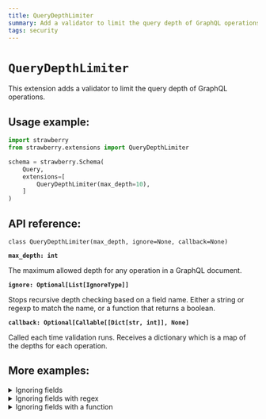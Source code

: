 ```yaml
---
title: QueryDepthLimiter
summary: Add a validator to limit the query depth of GraphQL operations.
tags: security
---
```


# `QueryDepthLimiter`

This extension adds a validator to limit the query depth of GraphQL operations.

## Usage example:

```python
import strawberry
from strawberry.extensions import QueryDepthLimiter

schema = strawberry.Schema(
    Query,
    extensions=[
        QueryDepthLimiter(max_depth=10),
    ]
)
```

## API reference:

`class QueryDepthLimiter(max_depth, ignore=None, callback=None)`

**`max_depth: int`**

The maximum allowed depth for any operation in a GraphQL document.

**`ignore: Optional[List[IgnoreType]]`**

Stops recursive depth checking based on a field name.
Either a string or regexp to match the name, or a function that returns
a boolean.

**`callback: Optional[Callable[[Dict[str, int]], None]`**

Called each time validation runs. Receives a dictionary which is a
map of the depths for each operation.

## More examples:

<details>
  <summary>Ignoring fields</summary>

```python
import strawberry
from strawberry.extensions import QueryDepthLimiter

schema = strawberry.Schema(
    Query,
    extensions=[
        QueryDepthLimiter(
          max_depth=2,
          ignore=["user"]
        ),
    ]
)

# This query fails
schema.execute("""
  query TooDeep {
    book {
      author {
        publishedBooks {
          title
        }
      }
    }
  }
""")

# This query succeeds because the `user` field is ignored
schema.execute("""
  query NotTooDeep {
    user {
      favouriteBooks {
        author {
          publishedBooks {
            title
          }
        }
      }
    }
  }
""")
```

</details>

<details>
  <summary>Ignoring fields with regex</summary>

```python
import re
import strawberry
from strawberry.extensions import QueryDepthLimiter

schema = strawberry.Schema(
    Query,
    extensions=[
        QueryDepthLimiter(
          max_depth=2,
          ignore=[re.compile(r".*favourite.*"]
        ),
    ]
)

# This query succeeds because an field that contains `favourite` is ignored
schema.execute("""
  query NotTooDeep {
    user {
      favouriteBooks {
        author {
          publishedBooks {
            title
          }
        }
      }
    }
  }
""")
```

</details>

<details>
  <summary>Ignoring fields with a function</summary>

```python
import strawberry
from strawberry.extensions import QueryDepthLimiter

schema = strawberry.Schema(
    Query,
    extensions=[
        QueryDepthLimiter(
          max_depth=2,
          ignore=[lambda field_name: field_name == "user"]
        ),
    ]
)

schema.execute("""
  query NotTooDeep {
    user {
      favouriteBooks {
        author {
          publishedBooks {
            title
          }
        }
      }
    }
  }
""")
```

</details>
